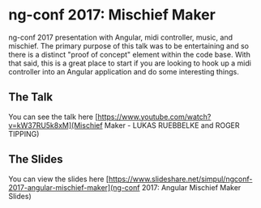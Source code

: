 # ng-conf 2017: Mischief Maker

ng-conf 2017 presentation with Angular, midi controller, music, and mischief. The primary purpose of this talk was to be entertaining and so there is a distinct "proof of concept" element within the code base. With that said, this is a great place to start if you are looking to hook up a midi controller into an Angular application and do some interesting things.

## The Talk
You can see the talk here [https://www.youtube.com/watch?v=kW37RU5k8xM](Mischief Maker - LUKAS RUEBBELKE and ROGER TIPPING)

## The Slides
You can view the slides here [https://www.slideshare.net/simpul/ngconf-2017-angular-mischief-maker](ng-conf 2017: Angular Mischief Maker Slides)
